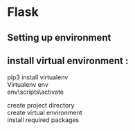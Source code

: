 # Flask 


## Setting up environment

## install virtual environment :  
pip3 install virtualenv  
Virtualenv env   
env\scripts\activate   

create project directory  
create virtual environment  
install required packages 